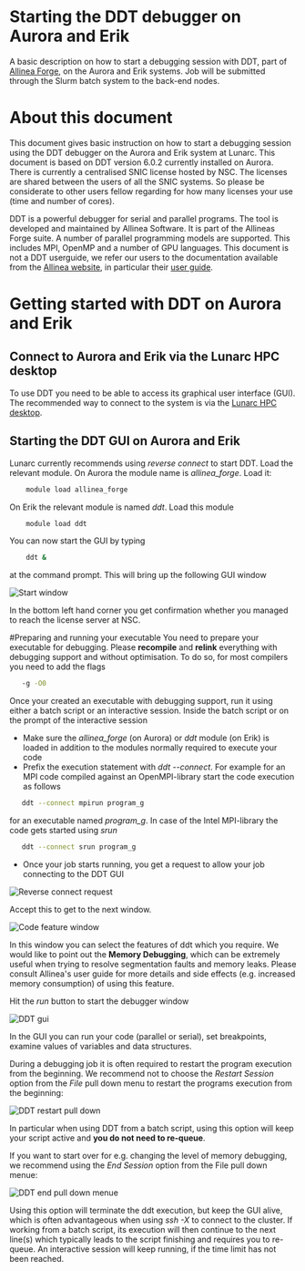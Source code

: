 
# Starting the DDT debugger on Aurora and Erik

A basic description on how to start a debugging session with DDT, part of [Allinea Forge](http://www.allinea.com/products/develop-allinea-forge), on the Aurora and Erik systems.  Job will be submitted through the Slurm batch system to the back-end nodes.

# About this document

This document gives basic instruction on how to start a debugging session using the DDT debugger on the Aurora and Erik system at Lunarc.  This document is based on DDT version 6.0.2 currently installed on Aurora.  There is currently a centralised SNIC license hosted by NSC.  The licenses are shared between the users of all the SNIC systems.  So please be considerate to other users fellow regarding for how many licenses your use (time and number of cores).
    
DDT is a powerful debugger for serial and parallel programs.  The tool is developed and maintained by Allinea Software.  It is part of the Allineas Forge suite.  A number of parallel programming models are supported.  This includes MPI, OpenMP and a number of GPU languages.  This document is not a DDT userguide, we refer our users to the documentation available from the [Allinea website](http://www.allinea.com/product-documentation), in particular their [user guide](http://content.allinea.com/downloads/userguide-forge.pdf).

# Getting started with DDT on Aurora and Erik

## Connect to Aurora and Erik via the Lunarc HPC desktop

To use DDT you need to be able to access its graphical user interface (GUI).  
The recommended way to connect to the system is via the [Lunarc HPC desktop](using_hpc_desktop).  

<!--
### Using x-forwarding under Linux or on a Mac
Linux systems are typically setup to support x-windows.  On the latest releases of Mac OSX you have to install [XQuartz](http://www.xquartz.org/) to display x-windows.  Once this is available connect to Aurora:

    ssh -X aurora.lunarc.lu.se -l <username>
    
You will be prompted for password and one-time-password as usual.

### Connecting from a windows system
To connect using x-forwarding from a windows it is recommended to install [Cygwin](https://www.cygwin.com/). 
-->

## Starting the DDT GUI on Aurora and Erik

Lunarc currently recommends using *reverse connect* to start DDT.  Load the relevant module.  On Aurora the module name is *allinea_forge*.  Load it: 
```bash
    module load allinea_forge
```    
On Erik the relevant module is named *ddt*.  Load this module
```bash
    module load ddt
```    
You can now start the GUI by typing
```bash
    ddt &
```    
at the command prompt.  This will bring up the following GUI window

![Start window](images/allineaForgeStartWindow.png "Start window")    

In the bottom left hand corner you get confirmation whether you managed to reach the license server at NSC.

#Preparing and running your executable
You need to prepare your executable for debugging.  Please **recompile** and **relink** everything with debugging support and without optimisation.  To do so, for most compilers you need to add the flags
```bash
   -g -O0
```
Once your created an executable with debugging support, run it using either a batch script or an interactive session.  Inside the batch script or on the prompt of the interactive session
* Make sure the *allinea_forge* (on Aurora) or *ddt* module (on Erik) is loaded in addition to the modules normally required to execute your code  
* Prefix the execution statement with *ddt --connect*.  For example for an MPI code compiled against an OpenMPI-library start the code execution as follows
```bash
   ddt --connect mpirun program_g
```
for an executable named *program_g*.  In case of the Intel MPI-library the code gets started using *srun*
```bash
   ddt --connect srun program_g
```
* Once your job starts running, you get a request to allow your job connecting to the DDT GUI

![Reverse connect request](images/ddtReverseConnectRequest.png "reverse connect request")     

Accept this to get to the next window.

![Code feature window](images/ddtcodeFeatureWindow.png "code feature window")

In this window you can select the features of ddt which you require.  We would like to point out the **Memory Debugging**, which can be extremely useful when trying to resolve segmentation faults and memory leaks.  Please consult Allinea's user guide for more details and side effects (e.g. increased memory consumption) of using this feature.

Hit the *run* button to start the debugger window

![DDT gui](images/ddtGui.png "DDT gui")

In the GUI you can run your code (parallel or serial), set breakpoints, examine values of variables and data structures.  

During a debugging job it is often required to restart the program execution from the beginning.  We recommend not to choose the *Restart Session* option from the *File* pull down menu to restart the programs execution from the beginning:

![DDT restart pull down](images/ddtstartRestartPulldown.png "DDT restart pull down menue") 

In particular when using DDT from a batch script, using this option will keep your script active and **you do not need to re-queue**.
  
If you want to start over for e.g. changing the level of memory debugging, we recommend using the *End Session* option from the File pull down menue:

![DDT end pull down menue](images/ddtstartEndSessionPulldown.png "DDT end pull down menue")

Using this option will terminate the ddt execution, but keep the GUI alive, which is often advantageous when using *ssh -X* to connect to the cluster.  If working from a batch script, its execution will then continue to the next line(s) which typically leads to the script finishing and requires you to re-queue.  An interactive session will keep running, if the time limit has not been reached.

 
<!-- # Debugging MPI code on Alarik #

If you now select the "Run and Debug a Program" option you get to the following screen:

DDT_run_window_5.0.1 **PLEASE FIX***

In this window you can select your executable, tell DDT any command line arguments, select input file and working directories. Make sure the "MPI" box is ticked.  Inside the MPI box, you can select the number of processors needed - the examples shows 4 processes.  DDT will not allow you to ask for more processes than the number of licenses currently available.  We highly recommend to use as small a number of processors as possible to reduce the complexity of the debugging task.

Check the box "Submit to Queue".  The default is for a debugging session of up to 30 minutes.  You can change that by selecting the "Parameters" button associated with "Submit to Queue".  You get the following dialog:

DDT_run_window_5.0.1 **PLEASE FIX***

This also allows to change the wall clock time and the memory per task setting.  We have set initial values for the memory, matching on the systems configuration to minimise waiting time and cost allocated to your account.  On Alarik, if you increase your memory beyond 2000, please also check the box requiring 64 GB nodes. Uncheck that box if your memory per task is 2000 MB or less.  If you increase this setting, your debugging jobs may spent more time before they become active and might be more expensive with regard to your allocation.  DDT will remember changes made.  You must manually reset this to the recommended value if you don't need this any longer.  The recommended values are:

| System | recommended |
|-----------------|-------------|
| memory per task |  |
| Alarik | 2000 |
| Erik | 4000 |
 
In the box "Queue options" you can specify any sbatch option you like.  The example specifies an account (required only if your user-id is linked to multiple projects) and placement in the test queue.

Once everything is set, hit "Submit". 

DDT will then write a Slurm script for you and submit it to the batch queue.  While waiting in the queue, DDT will display the job queue.  Once your job starts running you get the DDT working window:

DDT_working_window_5.0.1 **PLEASE FIX***

You can now start your debugging session.  The DDT User Guide describes the options for running and debugging the program. 

Once your debugging session is finished you will find an output file in your directory.  This is named: ddt_jobid.out with jobid denoting the job-id number.  This file contains the output of your program to stdout and stderr.  You might want to clean your directory after the debugging has finished.
# Debugging of GPU code on Erik

Here we describe the changes needed from the above to debug code on the GPU.  To facilitate GPU debugging for CUDA code one has to add the flags

    -g -G

to the options of the nvcc compiler. If you select "Run and debug a program" you get the following dialog:

DDT_cudarun_5.0.1

You have to check the "CUDA" box and the "Submit to Queue" boxes.  You can change the queue parameters by clicking on the "Parameters" button associated with "Submit to Queue".  You get the following dialog:

Erik_queue_parameters_5.0.1

Here we have selected 30 minutes of time, the default memory and the test partition.  After submission, you get into the job queue and once starting, you get to the working window.  When working on a source line executed on the GPU, the working window looks similar to:

DDT_working_window_gpu_5.0.1
Workflow

To improve the workflow and reduce time spent in the job queue waiting for processors becoming available, it is recommendable to ask for considerable amount of time, 30 min or more.  During this time you can restart your application as many times as needed (Tab: File -> Restart Session).  To release the resources use the Tab: File -> New Session -> Run.  This will release the cpus held by your debugging job and get you back to the window where you can change one or more of: selected executable, number of processes, wall time etc.  Your account gets charged for the resources consumed from when your debugging session became active until you released the cpus.
Resetting DDT

DDT remembers settings from your previous debugging sessions and also failed attempts.  Removing all DDT history can be achieved by deleting the directories .ddt and/or .allinea in your home space. 

-->

